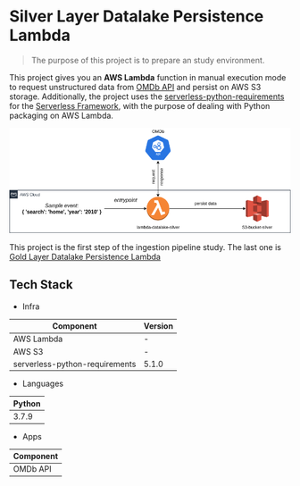 # Silver Layer Datalake Persistence Lambda

> The purpose of this project is to prepare an study environment.

This project gives you an **AWS Lambda** function in manual execution mode to request unstructured data from [OMDb API](http://www.omdbapi.com/)
and persist on AWS S3 storage.
Additionally, the project uses the [serverless-python-requirements](https://github.com/UnitedIncome/serverless-python-requirements) for the [Serverless Framework](https://www.serverless.com/), with the purpose of dealing with Python packaging on AWS Lambda.

<p align="center"><img src="docs/silver.png"></p>

This project is the first step of the ingestion pipeline study. The last one is [Gold Layer Datalake Persistence Lambda](https://github.com/fillipevieira/lambda-datalake-gold)  

## Tech Stack
- Infra

| Component                      | Version              |
| --------------------           | -------------------- |
| AWS Lambda                     |           -          |
| AWS S3                         |           -          |
| serverless-python-requirements | 5.1.0                |

- Languages

| Python |
| ------ |
| 3.7.9  |

- Apps

| Component      |
| -------------- |
| OMDb API       |
